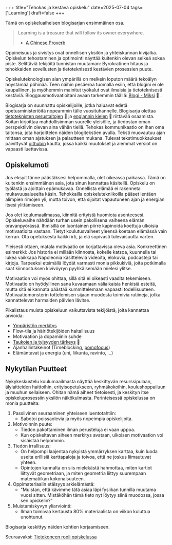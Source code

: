 +++
title="Tehokas ja kestävä opiskelu"
date=2025-07-04
tags=['Learning']
draft=false
+++

Tämä on opiskeluaiheisen blogisarjan ensimmäinen osa.

> Learning is a treasure that will follow its owner everywhere.
> - [A Chinese Proverb](https://en.wikipedia.org/wiki/Chinese_proverbs)

Oppineisuus ja sivistys ovat onnellisen yksilön ja yhteiskunnan kivijalka.
Opiskelun tehostaminen ja optimointi näyttää kuitenkin olevan selkeä sokea piste.
Selittäviä tekijöitä tunnistan muutaman: Byrokratinen hitaus ja tehokkaiden sovellusten ja tietoteknisesti kestävien prosessien puute.

Opiskeluteknologisen alan ympärillä on melkein loputon määrä tekoälyn höystämää pöhinää.
Teen näihin pesäeroa tuomalla esiin, että blogini ei ole kaupallinen, ja myöhemmin mainitut työkalut ovat ilmaisia ja tietoteknisesti kestäviä.
Bloggausmotivaatioitani avaan tarkemmin täällä: [Blogi - Miksi](/blog/blogi-miksi) 🚧 .

Blogisarja on suunnattu opiskelijoille, jotka haluavat edetä opetusministeriöitä nopeammin tälle vuosituhannelle.
Blogisarja olettaa [tietoteknisten perustaitojen](/blog/tietokoneen-peruskäyttö) 🚧  ja [englannin kielen](/blog/englannin-osaamisen-merkitys) 🚧  riittävää osaamista.
Koitan kirjoittaa mahdollisimman suurelle yleisölle, ja tiedostan oman perspektiivin olevan aina vähän tiellä.
Tehokas kommunikaatio on ihan oma taitonsa, jota harjoittelen näiden blogitekstien avulla.
Teksti muovautuu ajan mittaan oman ajatuksen ja palautteen mukana.
Tulevat tekstimuokkaukset päivittyvät [githubin](https://github.com/JesseK13241/hugo-blog/) kautta, jossa kaikki muutokset ja aiemmat versiot on vapaasti luettavissa.

## Opiskelumoti

Jos eksyit tänne päästäksesi helpommalla, olet oikeassa paikassa.
Tämä on kuitenkin ensimmäinen asia, jota sinun kannattaa käsitellä.
Opiskelu on työlästä ja ajoittain epämukavaa.
Onnellista elämää ei rakenneta mukavuusalueelta käsin.
Tehokkailla opiskelutekniikoilla pääset lentäen alimpien rimojen yli, mutta toivon, että sijoitat vapautuneen ajan ja energian itsesi ylittämiseen.

Jos olet koulumaailmassa, kiinnitä erityistä huomiota asenteesesi.
Opiskeluvaihe nähdään turhan usein pakollisena vaiheena elämän oravanpyörässä.
Ihmisillä on luontainen piirre kapinoida koettuja ulkoisia motivaatioita vastaan.
Tietyt koulutusvaiheet yleensä koetaan elämässä vain kerran.
Ota opetuksesta kaikki irti, ja elä sopivasti tulevaisuutta varten.

Yleisesti ottaen, matala motivaatio on korjattavissa oleva asia.
Konkreettinen esimerkki:
Jos historia ei millään kiinnosta, kokeile katsoa, kuunnella tai lukea vaikkapa Napoleonia käsitteleviä videoita, elokuvia, podcastejä tai kirjoja.
Tarpeeksi etsimällä löydät varmasti monia pikkukiviä, joita potkimalla saat kiinnostuksen kivivöyryn pyyhkäisemään mielesi ylitse.

Motivaation voi myös ohittaa, sillä sitä ei oikeasti vaadita tekemiseen.
Motivaatio on hyödyllinen sana kuvaamaan väliaikaisia henkisiä esteitä, mutta sitä ei kannata päästää kummittelemaan vapaasti todellisuuteen.
Motivaatiomonsterin tottelemisen sijaan muodosta toimivia rutiineja, jotka kannattelevat harmaiden päivien lävitse.

Pikalistaus muista opiskeluun vaikuttavista tekijöistä, joita kannattaa arvioida:

- [Ympäristön merkitys](https://www.youtube.com/watch?v=snAhsXyO3Ck)
- Flow-tila ja häiriötekijöiden haitallisuus
- Motivaation ja dopamiinin suhde
- [Taukojen ja tylsyyden tärkeys](/blog/taukojen-ja-tylsyyden-tärkeys) 🚧 
- Ajanhallintakeinot (Timeblocking, [pomofocus](https://pomofocus.io/))
- Elämäntavat ja energia (uni, liikunta, ravinto, ...)

## Nykytilan Puutteet

Nykykeskustelu koulumaailmasta näyttää keskittyvän resurssipulaan, älylaitteiden haittoihin, erityisopetukseen, ryhmäkokoihin, koulushoppailuun ja muuhun sellaiseen.
Ohitan nämä aiheet tietoisesti, ja keskityn itse opiskeluprosessiin yksilön näkökulmasta.
Perinteisessä opiskelussa on monia puutteita:

1) Passiivinen seuraaminen yhteiseen luentotahtiin:
	- Sabotoi poissaolevia ja myös nopeimpia opiskelijoita.
2) Motivoinnin puute:
	- Tiedon pakottaminen ilman perusteluja ei vaan uppoa.
	- Kun opiskeltavan aiheen merkitys avataan, ulkoisen motivaation voi sisäistää helpommin.
3) Tiedon irrallisuus:
	- On helpompi laajentaa nykyistä ymmärryksen karttaa, kuin luoda useita erillisiä karttapaloja ja toivoa, että ne joskus liimautuvat yhteen.
	- Opintojen kannalta on siis mielekästä hahmottaa, miten kartiot liittyvät geometriaan, ja miten geometria liittyy suurempaan matematiikan kokonaisuuteen.
4) Oppimateriaalin etäisyys arkielämästä:
	- "Muistan, että kävimme tätä asiaa läpi fysiikan tunnilla muutama vuosi sitten. Mistäköhän tämä tieto nyt löytyy siinä muodossa, jossa sen opiskelin?"
5) Muistamiskyvyn yliarviointi:
	- Ilman toimivaa kertausta 80% materiaalista on viikon kuluttua unohtunut.

Blogisarja keskittyy näiden kohtien korjaamiseen.

Seuraavaksi:  [Tietokoneen rooli opiskelussa](/blog/tietokoneen-rooli-opiskelussa)

